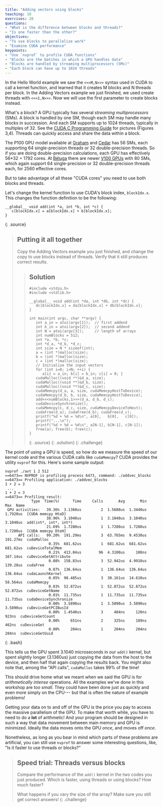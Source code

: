 ```yaml
---
title: "Adding vectors using blocks"
teaching: 10
exercises: 20
questions:
- "What is the difference between blocks and threads?"
- "Is one faster than the other?"
objectives:
- "To use blocks to parallelize work"
- "Examine CUDA performance"
keypoints:
- "Use `nvprof` to profile CUDA functions"
- "Blocks are the batches in which a GPU handles data"
- "Blocks are handled by streaming multiprocessors (SMs)"
- "Each block can have up to 1024 threads"
---
```


In the Hello World example we saw the `<<<M,N>>>` syntax used in CUDA to call a
kernel function, and learned that it creates M blocks and N threads per block.
In the Adding Vectors example we just finished, we used create threads
with `<<<1,N>>>`. Now we will use the first parameter to create blocks
instead.

What's a block? A GPU typically has several _streaming multiprocessors_
(SMs). A block is handled by one SM, though each SM may handle many blocks in
succession.  And each SM supports up to 1024 threads, typically in multiples of 32.
See the 
<a href="https://docs.nvidia.com/cuda/cuda-c-programming-guide/index.html">CUDA
C Programming Guide</a> for pictures (Figures 3,4).  Threads can quickly access
and share the data within a block.

The P100 GPU model available at 
<a href="https://docs.computecanada.ca/wiki/Graham">Graham</a>
and <a href="https://docs.computecanada.ca/wiki/Cedar">Cedar</a>
has 56 SMs, each supporting 64 single-precision threads or 32 double-precision
threads. So if you are doing double-precision calculations, each GPU has
effectively 56*32 = 1792 cores.
At <a href="https://docs.computecanada.ca/wiki/B%C3%A9luga/en">Béluga</a>
there are newer
<a href="https://videocardz.com/69378/nvidia-announces-tesla-v100-with-5120-cuda-cores">V100 GPUs</a>
with 80 SMs, which again support 64 single-precision or 32
double-precision threads each, for 2560 effective cores.

But to take advantage of all these "CUDA cores" you need to use both blocks and threads.

Let's change the kernel function to use CUDA's block index,
`blockIdx.x`. This changes the function definition to be the following:

~~~
__global__ void add(int *a, int *b, int *c) {
   c[blockIdx.x] = a[blockIdx.x] + b[blockIdx.x];
}
~~~
{: .source}

> ## Putting it all together
> Copy the Adding Vectors example you just finished, and change the copy to use blocks instead of threads.
> Verify that it still produces correct results.
> 
> > ## Solution
> > ~~~
> > #include <stdio.h>
> > #include <stdlib.h>
> >
> > __global__ void add(int *da, int *db, int *dc) {
> >    dc[blockIdx.x] = da[blockIdx.x] + db[blockIdx.x];
> > }
> > 
> > int main(int argc, char **argv) {
> >    int a_in = atoi(argv[1]);  // first addend
> >    int b_in = atoi(argv[2]);  // second addend
> >    int N = atoi(argv[3]);     // length of arrays
> >    int numBlocks = 512;
> >    int *a, *b, *c;
> >    int *d_a, *d_b, *d_c;
> >    int size = N * sizeof(int);
> >    a = (int *)malloc(size);
> >    b = (int *)malloc(size);
> >    c = (int *)malloc(size);
> >    // Initialize the input vectors
> >    for (int i=0; i<N; ++i) {
> >       a[i] = a_in; b[i] = b_in; c[i] = 0; }
> >    cudaMalloc((void **)&d_a, size);
> >    cudaMalloc((void **)&d_b, size);
> >    cudaMalloc((void **)&d_c, size);
> >    cudaMemcpy(d_a, a, size, cudaMemcpyHostToDevice);
> >    cudaMemcpy(d_b, b, size, cudaMemcpyHostToDevice);
> >    add<<<numBlocks,1>>>(d_a, d_b, d_c);
> >    cudaDeviceSynchronize();
> >    cudaMemcpy(c, d_c, size, cudaMemcpyDeviceToHost);
> >    cudaFree(d_a); cudaFree(d_b); cudaFree(d_c);
> >    printf("%d + %d = %d\n", a[0],   b[0],   c[0]);
> >    printf("...\n");
> >    printf("%d + %d = %d\n", a[N-1], b[N-1], c[N-1]);
> >    free(a); free(b); free(c);
> > }
> > ~~~
> > {: .source}
> {: .solution}
{: .challenge}

The point of using a GPU is speed, so how do we measure the speed of
our kernel code and the various CUDA calls like `cudaMemcpy`?  CUDA
provides the utility `nvprof` for this.  Here's some sample output:

~~~~
nvprof ./avt 1 2 512
==6473== NVPROF is profiling process 6473, command: ./addvec_blocks
==6473== Profiling application: ./addvec_blocks
1 + 2 = 3
 ...
1 + 2 = 3
==6473== Profiling result:
            Type  Time(%)      Time     Calls       Avg       Min       Max  Name
 GPU activities:   39.36%  3.1360us         2  1.5680us  1.3440us  1.7920us  [CUDA memcpy HtoD]
                   38.96%  3.1040us         1  3.1040us  3.1040us  3.1040us  add(int*, int*, int*)
                   21.69%  1.7280us         1  1.7280us  1.7280us  1.7280us  [CUDA memcpy DtoH]
      API calls:   99.20%  191.29ms         3  63.765ms  9.4530us  191.27ms  cudaMalloc
                    0.35%  681.62us         1  681.62us  681.62us  681.62us  cuDeviceTotalMem
                    0.21%  413.84us        96  4.3100us     108ns  167.14us  cuDeviceGetAttribute
                    0.08%  158.83us         3  52.942us  4.9910us  139.28us  cudaFree
                    0.07%  136.64us         1  136.64us  136.64us  136.64us  cudaLaunchKernel
                    0.05%  90.485us         3  30.161us  14.610us  58.564us  cudaMemcpy
                    0.03%  52.872us         1  52.872us  52.872us  52.872us  cuDeviceGetName
                    0.01%  11.735us         1  11.735us  11.735us  11.735us  cudaDeviceSynchronize
                    0.00%  3.5890us         1  3.5890us  3.5890us  3.5890us  cuDeviceGetPCIBusId
                    0.00%  1.4540us         3     484ns     120ns     923ns  cuDeviceGetCount
                    0.00%     651ns         2     325ns     189ns     462ns  cuDeviceGet
                    0.00%     204ns         1     204ns     204ns     204ns  cuDeviceGetUuid
~~~~
{: .bash}

This tells us the GPU spent 3.1040 microseconds in our `add()` kernel,
but spent slightly longer (3.1360us) just copying the data from the
host to the device, and then half that again copying the results back.
You might also note that, among the "API calls", `cudaMalloc` takes 99%
of the time!

This should drive home what we meant when we said the GPU is for
*arithmetically intense* operations.  All the examples we've done in this
workshop are *too small*.  They could have been done just as quickly and even
more simply on the CPU--- but that is often the nature of example problems!

Getting your data on to and off of the GPU is the price you pay to access the
massive parallelism of the GPU.  To make that worth while, you have to need to
do a **lot** of arithmetic!  And your program should be designed in such a way
that data movement between main memory and GPU is minimized.  Ideally the data
moves onto the GPU *once*, and moves off *once*.

Nonetheless, as long as you bear in mind which parts of these problems are 
artificial, you can still use `nvprof` to answer some interesting questions, like,
"Is it faster to use threads or blocks?"


> ## Speed trial: Threads versus blocks
> Compare the performance of the `add()` kernel in the two codes you
> just produced.  Which is faster, using threads or using blocks?
> How much faster?  
> 
> What happens if you vary the size of the array?
> Make sure you still get correct answers!
{: .challenge}
